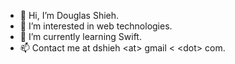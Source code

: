 - 👋 Hi, I’m Douglas Shieh.
- 👀 I’m interested in web technologies.
- 🌱 I’m currently learning Swift.
- 📫 Contact me at dshieh &lt;at&gt; gmail <
&lt;dot&gt; com.

<!---
douglasshieh/douglasshieh is a ✨ special ✨ repository because its `README.md` (this file) appears on your GitHub profile.
You can click the Preview link to take a look at your changes.
--->
